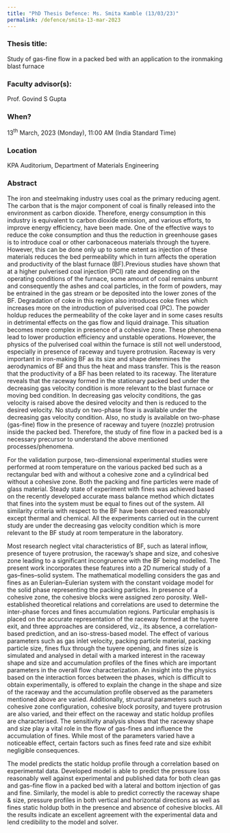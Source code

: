 ```yaml
---
title: "PhD Thesis Defence: Ms. Smita Kamble (13/03/23)"
permalink: /defence/smita-13-mar-2023
---
```

### Thesis title:
Study of gas-fine flow in a packed bed with an application to the ironmaking blast furnace

### Faculty advisor(s):
Prof. Govind S Gupta

### When?
13<sup>th</sup> March, 2023 (Monday), 11:00 AM (India Standard Time)

### Location
KPA Auditorium, Department of Materials Engineering

### Abstract
The iron and steelmaking industry uses coal as the primary reducing agent. The carbon that is the major component of coal is finally released into the environment as carbon dioxide. Therefore, energy consumption in this industry is equivalent to carbon dioxide emission, and various efforts, to improve energy efficiency, have been made. One of the effective ways to reduce the coke consumption and thus the reduction in greenhouse gases is to introduce coal or other carbonaceous materials through the tuyere. However, this can be done only up to some extent as injection of these materials reduces the bed permeability which in turn affects the operation and productivity of the blast furnace (BF).Previous studies have shown that at a higher pulverised coal injection (PCI) rate and depending on the operating conditions of the furnace, some amount of coal remains unburnt and consequently the ashes and coal particles, in the form of powders, may be entrained in the gas stream or be deposited into the lower zones of the BF. Degradation of coke in this region also introduces coke fines which increases more on the introduction of pulverised coal (PC). The powder holdup reduces the permeability of the coke layer and in some cases results in detrimental effects on the gas flow and liquid drainage. This situation becomes more complex in presence of a cohesive zone. These phenomena lead to lower production efficiency and unstable operations. However, the physics of the pulverised coal within the furnace is still not well understood, especially in presence of raceway and tuyere protrusion. Raceway is very important in iron-making BF as its size and shape determines the aerodynamics of BF and thus the heat and mass transfer.  This is the reason that the productivity of a BF has been related to its raceway. The literature reveals that the raceway formed in the stationary packed bed under the decreasing gas velocity condition is more relevant to the blast furnace or moving bed condition. In decreasing gas velocity conditions, the gas velocity is raised above the desired velocity and then is reduced to the desired velocity. No study on two-phase flow is available under the decreasing gas velocity condition. Also, no study is available on two-phase (gas-fine) flow in the presence of raceway and tuyere (nozzle) protrusion inside the packed bed. Therefore, the study of fine flow in a packed bed is a necessary precursor to understand the above mentioned processes/phenomena.   
 
For the validation purpose, two-dimensional experimental studies were performed at room temperature on the various packed bed such as a rectangular bed with and without a cohesive zone and a cylindrical bed without a cohesive zone. Both the packing and fine particles were made of glass material. Steady state of experiment with fines was achieved based on the recently developed accurate mass balance method which dictates that fines into the system must be equal to fines out of the system. All similarity criteria with respect to the BF have been observed reasonably except thermal and chemical. All the experiments carried out in the current study are under the decreasing gas velocity condition which is more relevant to the BF study at room temperature in the laboratory.   
 
Most research neglect vital characteristics of BF, such as lateral inflow, presence of tuyere protrusion, the raceway’s shape and size, and cohesive zone leading to a significant incongruence with the BF being modelled. The present work incorporates these features into a 2D numerical study of a gas–fines–solid system. The mathematical modelling considers the gas and fines as an Eulerian–Eulerian system with the constant voidage model for the solid phase representing the packing particles. In presence of a cohesive zone, the cohesive blocks were assigned zero porosity. Well-established theoretical relations and correlations are used to determine the inter-phase forces and fines accumulation regions. Particular emphasis is placed on the accurate representation of the raceway formed at the tuyere exit, and three approaches are considered, viz., its absence, a correlation-based prediction, and an iso-stress-based model. The effect of various parameters such as gas inlet velocity, packing particle material, packing particle size, fines flux through the tuyere opening, and fines size is simulated and analysed in detail with a marked interest in the raceway shape and size and accumulation profiles of the fines which are important parameters in the overall flow characterization. An insight into the physics based on the interaction forces between the phases, which is difficult to obtain experimentally, is offered to explain the change in the shape and size of the raceway and the accumulation profile observed as the parameters mentioned above are varied. Additionally, structural parameters such as cohesive zone configuration, cohesive block porosity, and tuyere protrusion are also varied, and their effect on the raceway and static holdup profiles are characterised. The sensitivity analysis shows that the raceway shape and size play a vital role in the flow of gas-fines and influence the accumulation of fines. While most of the parameters varied have a noticeable effect, certain factors such as fines feed rate and size exhibit negligible consequences.   
 
The model predicts the static holdup profile through a correlation based on experimental data. Developed model is able to predict the pressure loss reasonably well against experimental and published data for both clean gas and gas–fine flow in a packed bed with a lateral and bottom injection of gas and fine. Similarly, the model is able to predict correctly the raceway shape & size, pressure profiles in both vertical and horizontal directions as well as fines static holdup both in the presence and absence of cohesive blocks. All the results indicate an excellent agreement with the experimental data and lend credibility to the model and solver. 
